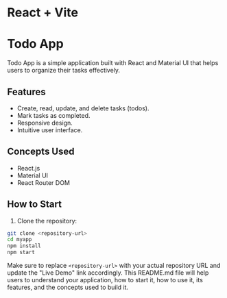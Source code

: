 # React + Vite

# Todo App

Todo App is a simple application built with React and Material UI that helps users to organize their tasks effectively.

## Features

- Create, read, update, and delete tasks (todos).
- Mark tasks as completed.
- Responsive design.
- Intuitive user interface.

## Concepts Used

- React.js
- Material UI
- React Router DOM

## How to Start

1. Clone the repository:

```bash
git clone <repository-url>
cd myapp
npm install
npm start

```

Make sure to replace `<repository-url>` with your actual repository URL and update the "Live Demo" link accordingly. This README.md file will help users to understand your application, how to start it, how to use it, its features, and the concepts used to build it.


